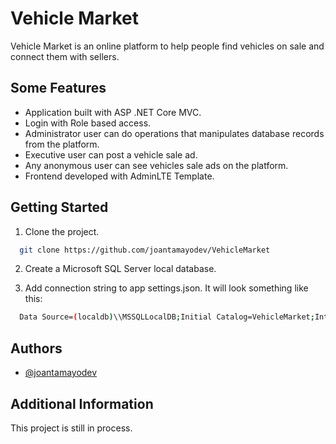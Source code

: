 
# Vehicle Market

Vehicle Market is an online platform to help people find vehicles on sale and connect them with sellers. 

## Some Features

-	Application built with ASP .NET Core MVC.
-	Login with Role based access.
-	Administrator user can do operations that manipulates database records from the platform.
-	Executive user can post a vehicle sale ad.
- Any anonymous user can see vehicles sale ads on the platform.
-	Frontend developed with AdminLTE Template. 

## Getting Started 

1. Clone the project.

```bash
  git clone https://github.com/joantamayodev/VehicleMarket
```

2. Create a Microsoft SQL Server local database.

3. Add connection string to app settings.json. It will look something like this:

```bash
  Data Source=(localdb)\\MSSQLLocalDB;Initial Catalog=VehicleMarket;Integrated Security=True;Connect Timeout=30;Encrypt=False;TrustServerCertificate=False;ApplicationIntent=ReadWrite;MultiSubnetFailover=False
```



## Authors

- [@joantamayodev](https://www.github.com/joantamayodev)


## Additional Information

This project is still in process.
